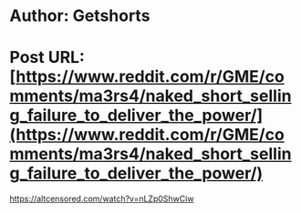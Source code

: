 # Author: Getshorts
# Post URL: [https://www.reddit.com/r/GME/comments/ma3rs4/naked_short_selling_failure_to_deliver_the_power/](https://www.reddit.com/r/GME/comments/ma3rs4/naked_short_selling_failure_to_deliver_the_power/)


https://altcensored.com/watch?v=nLZp0ShwCiw